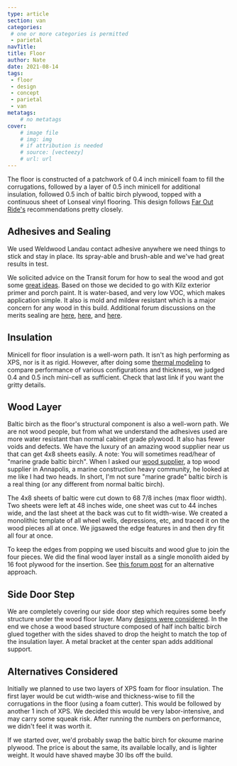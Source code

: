 ```yaml
---
type: article
section: van
categories: 
 # one or more categories is permitted
 - parietal
navTitle: 
title: Floor
author: Nate
date: 2021-08-14
tags:
 - floor
 - design
 - concept
 - parietal
 - van
metatags:
	# no metatags
cover: 
	# image file
	# img: img
	# if attribution is needed
	# source: [vecteezy]
	# url: url
---
```


The floor is constructed of a patchwork of 0.4 inch minicell foam to fill the corrugations, followed by a layer of 0.5 inch minicell for additional insulation, followed 0.5 inch of baltic birch plywood, topped with a continuous sheet of Lonseal vinyl flooring.  This design follows [Far Out Ride's](https://faroutride.com/floor-installation/) recommendations pretty closely.

## Adhesives and Sealing

We used Weldwood Landau contact adhesive anywhere we need things to stick and stay in place.  Its spray-able and brush-able and we've had great results in test.

We solicited advice on the Transit forum for how to seal the wood and got some [great ideas](https://www.fordtransitusaforum.com/threads/best-treatment-for-sealing-wood-floor-and-panels.86467/#post-1127785).  Based on those we decided to go with Kilz exterior primer and porch paint.  It is water-based, and very low VOC, which makes application simple.  It also is mold and mildew resistant which is a major concern for any wood in this build.  Additional forum discussions on the merits sealing are [here](https://www.fordtransitusaforum.com/threads/off-gassing-or-wet.79475/#post-1042042), [here](https://www.fordtransitusaforum.com/threads/skadi-%C3%84ventyrsvagnen-four-person-winter-adventure-van.77510/post-1039859), and [here](https://www.fordtransitusaforum.com/threads/van-flooring-options.72196/post-959018).


## Insulation

Minicell for floor insulation is a well-worn path.  It isn't as high performing as XPS, nor is it as rigid.  However, after doing some [thermal modeling](/van/parietal/insulation/insulation) to compare performance of various configurations and thickness, we judged 0.4 and 0.5 inch mini-cell as sufficient.  Check that last link if you want the gritty details.

## Wood Layer

Baltic birch as the floor's structural component is also a well-worn path.  We are not wood people, but from what we understand the adhesives used are more water resistant than normal cabinet grade plywood.  It also has fewer voids and defects.  We have the luxury of an amazing wood supplier near us that can get 4x8 sheets easily.  A note:  You will sometimes read/hear of "marine grade baltic birch".  When I asked our [wood supplier](https://www.exoticlumber.com/plywood/), a top wood supplier in Annapolis, a marine construction heavy community, he looked at me like I had two heads.  In short, I'm not sure "marine grade" baltic birch is a real thing (or any different from normal baltic birch).

The 4x8 sheets of baltic were cut down to 68 7/8 inches (max floor width).  Two sheets were left at 48 inches wide, one sheet was cut to 44 inches wide, and the last sheet at the back was cut to fit width-wise.  We created a monolithic template of all wheel wells, depressions, etc, and traced it on the wood pieces all at once.  We jigsawed the edge features in and then dry fit all four at once.

To keep the edges from popping we used biscuits and wood glue to join the four pieces.  We did the final wood layer install as a single monolith aided by 16 foot plywood for the insertion.  See [this forum post](https://www.fordtransitusaforum.com/threads/plywood-sub-floor.29410/#post-378098) for an alternative approach.

## Side Door Step

We are completely covering our side door step which requires some beefy structure under the wood floor layer.  Many [designs were considered](/van/structural/side_door_step/Transit_Side_door_step).  In the end we chose a wood based structure composed of half inch baltic birch glued together with the sides shaved to drop the height to match the top of the insulation layer.  A metal bracket at the center span adds additional support.

## Alternatives Considered

Initially we planned to use two layers of XPS foam for floor insulation.  The first layer would be cut width-wise and thickness-wise to fill the corrugations in the floor (using a foam cutter).  This would be followed by another 1 inch of XPS.  We decided this would be very labor-intensive, and may carry some squeak risk.  After running the numbers on performance, we didn't feel it was worth it.

If we started over, we'd probably swap the baltic birch for okoume marine plywood.  The price is about the same, its available locally, and is lighter weight.  It would have shaved maybe 30 lbs off the build. 




